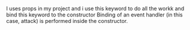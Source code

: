 I uses props in my project and i use this keyword to do all the workk and bind this keyword to the constructor
Binding of an event handler (in this case, attack) is performed inside the constructor.
